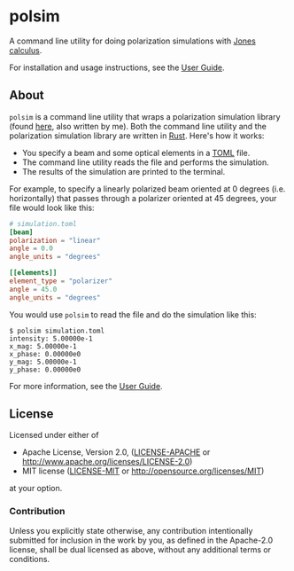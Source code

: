 # polsim

A command line utility for doing polarization simulations with [Jones calculus][jones_calc].

For installation and usage instructions, see the [User Guide][guide].

## About

`polsim` is a command line utility that wraps a polarization simulation library (found
[here][polarization], also written by me). Both the command line utility and the polarization simulation library are written in [Rust][rust]. Here's how it works:

* You specify a beam and some optical elements in a [TOML][toml] file.
* The command line utility reads the file and performs the simulation.
* The results of the simulation are printed to the terminal.

For example, to specify a linearly polarized beam oriented at 0 degrees (i.e. horizontally) that passes through a polarizer oriented at 45 degrees, your file would look like this:

```toml
# simulation.toml
[beam]
polarization = "linear"
angle = 0.0
angle_units = "degrees"

[[elements]]
element_type = "polarizer"
angle = 45.0
angle_units = "degrees"
```

You would use `polsim` to read the file and do the simulation like this:

```
$ polsim simulation.toml
intensity: 5.00000e-1
x_mag: 5.00000e-1
x_phase: 0.00000e0
y_mag: 5.00000e-1
y_phase: 0.00000e0
```

For more information, see the [User Guide][guide].

## License

Licensed under either of

 * Apache License, Version 2.0, ([LICENSE-APACHE](LICENSE-APACHE) or http://www.apache.org/licenses/LICENSE-2.0)
 * MIT license ([LICENSE-MIT](LICENSE-MIT) or http://opensource.org/licenses/MIT)

at your option.

### Contribution

Unless you explicitly state otherwise, any contribution intentionally
submitted for inclusion in the work by you, as defined in the Apache-2.0
license, shall be dual licensed as above, without any additional terms or
conditions.

[jones_calc]: https://en.wikipedia.org/wiki/Jones_calculus
[polarization]: https://crates.io/crates/polarization
[toml]: https://github.com/toml-lang/toml
[rust]: https://www.rust-lang.org/
[guide]: www.example.com
